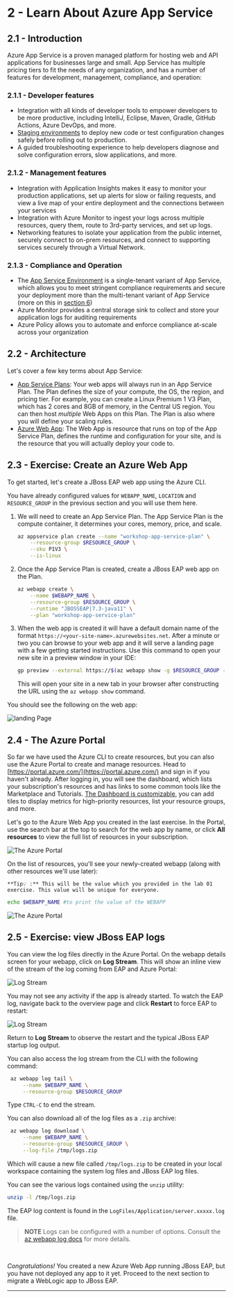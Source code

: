 # 2 - Learn About Azure App Service

## 2.1 - Introduction

Azure App Service is a proven managed platform for hosting web and API applications for businesses large and small. App Service has multiple pricing tiers to fit the needs of any organization, and has a number of features for development, management, compliance, and operation:

### 2.1.1 - Developer features

- Integration with all kinds of developer tools to empower developers to be more productive, including IntelliJ, Eclipse, Maven, Gradle, GitHub Actions, Azure DevOps, and more.
- [Staging environments](https://docs.microsoft.com/azure/app-service/deploy-staging-slots) to deploy new code or test configuration changes safely before rolling out to production.
- A guided troubleshooting experience to help developers diagnose and solve configuration errors, slow applications, and more.

### 2.1.2 - Management features

- Integration with Application Insights makes it easy to monitor your production applications, set up alerts for slow or failing requests, and view a live map of your entire deployment and the connections between your services
- Integration with Azure Monitor to ingest your logs across multiple resources, query them, route to 3rd-party services, and set up logs.
- Networking features to isolate your application from the public internet, securely connect to on-prem resources, and connect to supporting services securely through a Virtual Network.

### 2.1.3 - Compliance and Operation

- The [App Service Environment](https://docs.microsoft.com/azure/app-service/environment/intro) is a single-tenant variant of App Service, which allows you to meet stringent compliance requirements and secure your deployment more than the multi-tenant variant of App Service (more on this in [section 6](../instructions/6-app-service-environment.md))
- Azure Monitor provides a central storage sink to collect and store your application logs for auditing requirements
- Azure Policy allows you to automate and enforce compliance at-scale across your organization

## 2.2 - Architecture

Let's cover a few key terms about App Service:

- [App Service Plans](https://docs.microsoft.com/azure/app-service/overview-hosting-plans): Your web apps will always run in an App Service Plan. The Plan defines the size of your compute, the OS, the region, and pricing tier. For example, you can create a Linux Premium 1 V3 Plan, which has 2 cores and 8GB of memory, in the Central US region. You can then host *multiple* Web Apps on this Plan. The Plan is also where you will define your scaling rules.
- [Azure Web App](https://docs.microsoft.com/azure/app-service/): The Web App is resource that runs on top of the App Service Plan, defines the runtime and configuration for your site, and is the resource that you will actually deploy your code to.

## 2.3 - Exercise: Create an Azure Web App

To get started, let's create a JBoss EAP web app using the Azure CLI.

You have already configured values for `WEBAPP_NAME`, `LOCATION` and `RESOURCE_GROUP` in the previous section and you will use them here.

1. We will need to create an App Service Plan. The App Service Plan is the compute container, it determines your cores, memory, price, and scale.

    ```bash
    az appservice plan create --name "workshop-app-service-plan" \
        --resource-group $RESOURCE_GROUP \
        --sku P1V3 \
        --is-linux
    ```

2. Once the App Service Plan is created, create a JBoss EAP web app on the Plan.

    ```bash
    az webapp create \
        --name $WEBAPP_NAME \
        --resource-group $RESOURCE_GROUP \
        --runtime "JBOSSEAP|7.3-java11" \
        --plan "workshop-app-service-plan"
    ```

1. When the web app is created it will have a default domain name of the format `https://<your-site-name>.azurewebsites.net`. After a minute or two you can browse to your web app and it will serve a landing page with a few getting started instructions. Use this command to open your new site in a preview window in your IDE:

    ```bash
    gp preview --external https://$(az webapp show -g $RESOURCE_GROUP -n $WEBAPP_NAME | jq -r '.defaultHostName')
    ```

    This will open your site in a new tab in your browser after constructing the URL using the `az webapp show` command.

You should see the following on the web app:

![landing Page](../img/1-landing.png)

## 2.4 - The Azure Portal

So far we have used the Azure CLI to create resources, but you can also use the Azure Portal to create and manage resources. Head to [https://portal.azure.com/](https://portal.azure.com/) and sign in if you haven't already. After logging in, you will see the dashboard, which lists your subscription's resources and has links to some common tools like the Marketplace and Tutorials. [The Dashboard is customizable](https://docs.microsoft.com/azure/azure-portal/azure-portal-dashboards), you can add tiles to display metrics for high-priority resources, list your resource groups, and more.

Let's go to the Azure Web App you created in the last exercise. In the Portal, use the search bar at the top to search for the web app by name, or click **All resources** to view the full list of resources in your subscription.

![The Azure Portal](../img/1-azure-dashboard.png)

On the list of resources, you'll see your newly-created webapp (along with other resources we'll use later):

```
**Tip💡 :** This will be the value which you provided in the lab 01 exercise. This value will be unique for everyone.
```

```bash
echo $WEBAPP_NAME #to print the value of the WEBAPP
```

![The Azure Portal](../img/1-allresources.png)

## 2.5 - Exercise: view JBoss EAP logs

You can view the log files directly in the Azure Portal. On the webapp details screen for your webapp, click on **Log Stream**. This will show an inline view of the stream of the log coming from EAP and Azure Portal:

![Log Stream](../img/1-logstream.png)

You may not see any activity if the app is already started. To watch the EAP log, navigate back to the overview page and click **Restart** to force EAP to restart:

![Log Stream](../img/1-restart.png)

Return to **Log Stream** to observe the restart and the typical JBoss EAP startup log output.

You can also access the log stream from the CLI with the following command:

   ```bash
    az webapp log tail \
        --name $WEBAPP_NAME \
        --resource-group $RESOURCE_GROUP
   ```

Type `CTRL-C` to end the stream.

You can also download all of the log files as a `.zip` archive:

   ```bash
    az webapp log download \
        --name $WEBAPP_NAME \
        --resource-group $RESOURCE_GROUP \
        --log-file /tmp/logs.zip
   ```

Which will cause a new file called `/tmp/logs.zip` to be created in your local workspace containing the system log files and JBoss EAP log files.

You can see the various logs contained using the `unzip` utility:

   ```bash
   unzip -l /tmp/logs.zip
   ```

The EAP log content is found in the `LogFiles/Application/server.xxxxx.log` file.

> **NOTE** Logs can be configured with a number of options. Consult the [az webapp log docs](https://docs.microsoft.com/en-us/cli/azure/webapp/log?view=azure-cli-latest) for more details.

<br>

*Congratulations!* You created a new Azure Web App running JBoss EAP, but you have not deployed any app to it yet. Proceed to the next section to migrate a WebLogic app to JBoss EAP.

---